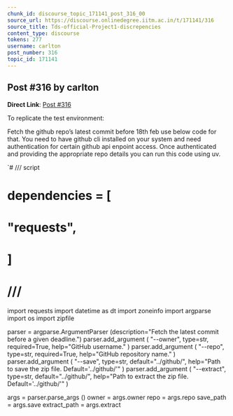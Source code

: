 ```yaml
---
chunk_id: discourse_topic_171141_post_316_00
source_url: https://discourse.onlinedegree.iitm.ac.in/t/171141/316
source_title: Tds-official-Project1-discrepencies
content_type: discourse
tokens: 277
username: carlton
post_number: 316
topic_id: 171141
---
```


## Post #316 by carlton

**Direct Link**: [Post #316](https://discourse.onlinedegree.iitm.ac.in/t/171141/316)

To replicate the test environment:

Fetch the github repo’s latest commit before 18th feb use below code for that. You need to have github cli installed on your system and need authentication for certain github api enpoint access. Once authenticated and providing the appropriate repo details you can run this code using uv.

`# /// script
# dependencies = [
# "requests",
# ]
# ///

import requests
import datetime as dt
import zoneinfo
import argparse
import os
import zipfile

parser = argparse.ArgumentParser (description="Fetch the latest commit before a given deadline.")
parser.add_argument (
 "--owner",
 type=str,
 required=True,
 help="GitHub username."
)
parser.add_argument (
 "--repo",
 type=str,
 required=True,
 help="GitHub repository name."
)
parser.add_argument (
 "--save",
 type=str,
 default="../github/",
 help="Path to save the zip file. Default='../github/'"
)
parser.add_argument (
 "--extract",
 type=str,
 default="../github/",
 help="Path to extract the zip file. Default='../github/'"
)

args = parser.parse_args ()
owner = args.owner
repo = args.repo
save_path = args.save
extract_path = args.extract
